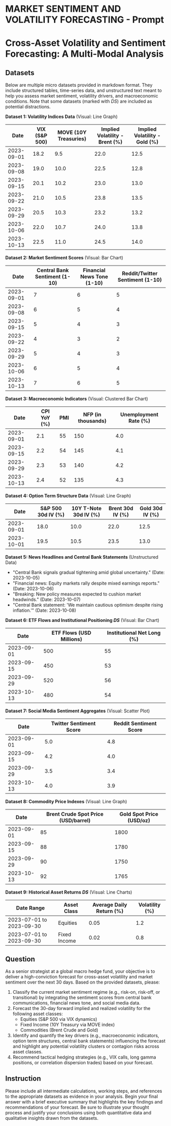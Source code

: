 # MARKET SENTIMENT AND VOLATILITY FORECASTING - Prompt

# Cross-Asset Volatility and Sentiment Forecasting: A Multi-Modal Analysis

## Datasets
Below are multiple micro datasets provided in markdown format. They include structured tables, time-series data, and unstructured text meant to help you assess market sentiment, volatility drivers, and macroeconomic conditions. Note that some datasets (marked with *DS*) are included as potential distractions.

**Dataset 1: Volatility Indices Data** (Visual: Line Graph)

| Date       | VIX (S&P 500) | MOVE (10Y Treasuries) | Implied Volatility - Brent (%) | Implied Volatility - Gold (%) |
|------------|---------------|-----------------------|--------------------------------|-------------------------------|
| 2023-09-01 | 18.2          | 9.5                   | 22.0                           | 12.5                          |
| 2023-09-08 | 19.0          | 10.0                  | 22.5                           | 12.8                          |
| 2023-09-15 | 20.1          | 10.2                  | 23.0                           | 13.0                          |
| 2023-09-22 | 21.0          | 10.5                  | 23.8                           | 13.5                          |
| 2023-09-29 | 20.5          | 10.3                  | 23.2                           | 13.2                          |
| 2023-10-06 | 22.0          | 10.7                  | 24.0                           | 13.8                          |
| 2023-10-13 | 22.5          | 11.0                  | 24.5                           | 14.0                          |

**Dataset 2: Market Sentiment Scores** (Visual: Bar Chart)

| Date       | Central Bank Sentiment (1-10) | Financial News Tone (1-10) | Reddit/Twitter Sentiment (1-10) |
|------------|-------------------------------|----------------------------|---------------------------------|
| 2023-09-01 | 7                             | 6                          | 5                               |
| 2023-09-08 | 6                             | 5                          | 4                               |
| 2023-09-15 | 5                             | 4                          | 3                               |
| 2023-09-22 | 4                             | 3                          | 2                               |
| 2023-09-29 | 5                             | 4                          | 3                               |
| 2023-10-06 | 6                             | 5                          | 4                               |
| 2023-10-13 | 7                             | 6                          | 5                               |

**Dataset 3: Macroeconomic Indicators** (Visual: Clustered Bar Chart)

| Date       | CPI YoY (%) | PMI | NFP (in thousands) | Unemployment Rate (%) |
|------------|-------------|-----|--------------------|-----------------------|
| 2023-09-01 | 2.1         | 55  | 150                | 4.0                   |
| 2023-09-15 | 2.2         | 54  | 145                | 4.1                   |
| 2023-09-29 | 2.3         | 53  | 140                | 4.2                   |
| 2023-10-13 | 2.4         | 52  | 135                | 4.3                   |

**Dataset 4: Option Term Structure Data** (Visual: Line Graph)

| Date       | S&P 500 30d IV (%) | 10Y T-Note 30d IV (%) | Brent 30d IV (%) | Gold 30d IV (%) |
|------------|--------------------|-----------------------|------------------|-----------------|
| 2023-09-01 | 18.0               | 10.0                  | 22.0             | 12.5            |
| 2023-10-01 | 19.5               | 10.5                  | 23.5             | 13.0            |

**Dataset 5: News Headlines and Central Bank Statements** (Unstructured Data)

- "Central Bank signals gradual tightening amid global uncertainty." (Date: 2023-10-05)
- "Financial news: Equity markets rally despite mixed earnings reports." (Date: 2023-10-06)
- "Breaking: New policy measures expected to cushion market headwinds." (Date: 2023-10-07)
- "Central Bank statement: 'We maintain cautious optimism despite rising inflation.'" (Date: 2023-10-08)

**Dataset 6: ETF Flows and Institutional Positioning *DS*** (Visual: Bar Chart)

| Date       | ETF Flows (USD Millions) | Institutional Net Long (%) |
|------------|--------------------------|----------------------------|
| 2023-09-01 | 500                      | 55                         |
| 2023-09-15 | 450                      | 53                         |
| 2023-09-29 | 520                      | 56                         |
| 2023-10-13 | 480                      | 54                         |

**Dataset 7: Social Media Sentiment Aggregates** (Visual: Scatter Plot)

| Date       | Twitter Sentiment Score | Reddit Sentiment Score |
|------------|-------------------------|------------------------|
| 2023-09-01 | 5.0                     | 4.8                    |
| 2023-09-15 | 4.2                     | 4.0                    |
| 2023-09-29 | 3.5                     | 3.4                    |
| 2023-10-13 | 4.0                     | 3.9                    |

**Dataset 8: Commodity Price Indexes** (Visual: Line Graph)

| Date       | Brent Crude Spot Price (USD/barrel) | Gold Spot Price (USD/oz) |
|------------|-------------------------------------|--------------------------|
| 2023-09-01 | 85                                  | 1800                     |
| 2023-09-15 | 88                                  | 1780                     |
| 2023-09-29 | 90                                  | 1750                     |
| 2023-10-13 | 92                                  | 1765                     |

**Dataset 9: Historical Asset Returns *DS*** (Visual: Line Charts)

| Date Range                 | Asset Class  | Average Daily Return (%) | Volatility (%) |
|----------------------------|--------------|--------------------------|----------------|
| 2023-07-01 to 2023-09-30   | Equities     | 0.05                     | 1.2            |
| 2023-07-01 to 2023-09-30   | Fixed Income | 0.02                     | 0.8            |

## Question
As a senior strategist at a global macro hedge fund, your objective is to deliver a high-conviction forecast for cross-asset volatility and market sentiment over the next 30 days. Based on the provided datasets, please:

1. Classify the current market sentiment regime (e.g., risk-on, risk-off, or transitional) by integrating the sentiment scores from central bank communications, financial news tone, and social media data.
2. Forecast the 30-day forward implied and realized volatility for the following asset classes:
   - Equities (S&P 500 via VIX dynamics)
   - Fixed Income (10Y Treasury via MOVE index)
   - Commodities (Brent Crude and Gold)
3. Identify and quantify the key drivers (e.g., macroeconomic indicators, option term structures, central bank statements) influencing the forecast and highlight any potential volatility clusters or contagion risks across asset classes.
4. Recommend tactical hedging strategies (e.g., VIX calls, long gamma positions, or correlation dispersion trades) based on your forecast.

## Instruction
Please include all intermediate calculations, working steps, and references to the appropriate datasets as evidence in your analysis. Begin your final answer with a brief executive summary that highlights the key findings and recommendations of your forecast. Be sure to illustrate your thought process and justify your conclusions using both quantitative data and qualitative insights drawn from the datasets.

